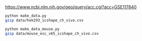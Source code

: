 

https://www.ncbi.nlm.nih.gov/geo/query/acc.cgi?acc=GSE117840


```bash
python make_data.py
gzip data/hek293_icshape_ch_vivo.csv

python make_data_mouse.py
gzip data/mouse_esc_v65_icshape_ch_vivo.csv
```


